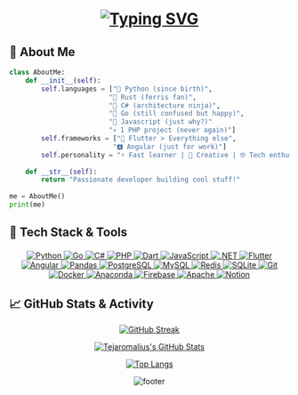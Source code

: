 <div align="center">

<!-- Animated header with typing effect -->
<h1 align="center">
  <a href="https://git.io/typing-svg">
    <img src="https://readme-typing-svg.herokuapp.com?font=Fira+Code&pause=1000&color=FF7D33&width=435&lines=Hi+there+%F0%9F%91%8B%2C+I'm+Tejaromalius;An+Open+Source+Contributor" alt="Typing SVG" />
  </a>
</h1>
</div>

## 🌟 About Me

```python
class AboutMe:
    def __init__(self):
        self.languages = ["🐍 Python (since birth)", 
                         "🦀 Rust (ferris fan)", 
                         "🔪 C# (architecture ninja)",
                         "🔵 Go (still confused but happy)",
                         "🍋 Javascript (just why?)"
                         "💀 1 PHP project (never again)"]
        self.frameworks = ["📱 Flutter > Everything else",
                          "🅰️ Angular (just for work)"]
        self.personality = "⚡ Fast learner | 🎨 Creative | 🤓 Tech enthusiast"
    
    def __str__(self):
        return "Passionate developer building cool stuff!"
    
me = AboutMe()
print(me)
````

## 🚀 Tech Stack & Tools<p align="center">
<p align="center">

  <!-- Languages -->
  <a href="https://www.python.org" target="_blank">
    <img src="https://img.shields.io/badge/Python-FFD43B?style=for-the-badge&logo=python&logoColor=blue" alt="Python"/>
  </a>
  <a href="https://go.dev/" target="_blank">
    <img src="https://img.shields.io/badge/Golang-79D4FD?style=for-the-badge&logo=go&logoColor=white" alt="Go" />
  </a>
  <a href="https://learn.microsoft.com/en-us/dotnet/csharp/" target="_blank">
    <img src="https://img.shields.io/badge/C%23-239120?style=for-the-badge&logo=csharp&logoColor=white" alt="C#" />
  </a>
  <a href="https://www.php.net/" target="_blank">
    <img src="https://img.shields.io/badge/PHP-777BB4?style=for-the-badge&logo=php&logoColor=white" alt="PHP" />
  </a>
  <a href="https://dart.dev/" target="_blank">
    <img src="https://img.shields.io/badge/Dart-0175C2?style=for-the-badge&logo=dart&logoColor=white" alt="Dart" />
  </a>
  <a href="https://developer.mozilla.org/en-US/docs/Web/JavaScript" target="_blank">
    <img src="https://img.shields.io/badge/JavaScript-F7DF1E?style=for-the-badge&logo=javascript&logoColor=black" alt="JavaScript" />
  </a>

  <!-- Frameworks & Libraries -->
  <a href="https://dotnet.microsoft.com/" target="_blank">
    <img src="https://img.shields.io/badge/.NET-5C2D91?style=for-the-badge&logo=dotnet&logoColor=white" alt=".NET" />
  </a>
  <a href="https://flutter.dev" target="_blank">
    <img src="https://img.shields.io/badge/Flutter-02569B?style=for-the-badge&logo=flutter&logoColor=white" alt="Flutter"/>
  </a>
  <a href="https://angular.io/" target="_blank">
    <img src="https://img.shields.io/badge/Angular-DD0031?style=for-the-badge&logo=angular&logoColor=white" alt="Angular" />
  </a>
  <a href="https://pandas.pydata.org/" target="_blank">
    <img src="https://img.shields.io/badge/Pandas-150458?style=for-the-badge&logo=pandas&logoColor=white" alt="Pandas" />
  </a>

  <!-- Databases -->
  <a href="https://www.postgresql.org/" target="_blank">
    <img src="https://img.shields.io/badge/Postgres-316192?style=for-the-badge&logo=postgresql&logoColor=white" alt="PostgreSQL" />
  </a>
  <a href="https://www.mysql.com/" target="_blank">
    <img src="https://img.shields.io/badge/MySQL-4479A1?style=for-the-badge&logo=mysql&logoColor=white" alt="MySQL" />
  </a>
  <a href="https://redis.io/" target="_blank">
    <img src="https://img.shields.io/badge/Redis-DD0031?style=for-the-badge&logo=redis&logoColor=white" alt="Redis" />
  </a>
  <a href="https://sqlite.org/" target="_blank">
    <img src="https://img.shields.io/badge/SQLite-07405e?style=for-the-badge&logo=sqlite&logoColor=white" alt="SQLite" />
  </a>

  <!-- DevOps & Tools -->
  <a href="https://git-scm.com/" target="_blank">
    <img src="https://img.shields.io/badge/Git-F05033?style=for-the-badge&logo=git&logoColor=white" alt="Git" />
  </a>
  <a href="https://www.docker.com/" target="_blank">
    <img src="https://img.shields.io/badge/Docker-0db7ed?style=for-the-badge&logo=docker&logoColor=white" alt="Docker" />
  </a>

  <!-- Platforms & Services -->
  <a href="https://www.anaconda.com/" target="_blank">
    <img src="https://img.shields.io/badge/Anaconda-44A833?style=for-the-badge&logo=anaconda&logoColor=white" alt="Anaconda" />
  </a>
  <a href="https://firebase.google.com/" target="_blank">
    <img src="https://img.shields.io/badge/Firebase-a08021?style=for-the-badge&logo=firebase&logoColor=ffcd34" alt="Firebase" />
  </a>
  <a href="https://httpd.apache.org/" target="_blank">
    <img src="https://img.shields.io/badge/Apache-D42029?style=for-the-badge&logo=apache&logoColor=white" alt="Apache" />
  </a>
  <a href="https://www.notion.so/" target="_blank">
    <img src="https://img.shields.io/badge/Notion-000000?style=for-the-badge&logo=notion&logoColor=white" alt="Notion" />
  </a>
</p>


## 📈 GitHub Stats & Activity

<div align="center">

[![GitHub Streak](https://streak-stats.demolab.com?user=Tejaromalius\&theme=default\&hide_border=false)](https://git.io/streak-stats)

[![Tejaromalius's GitHub Stats](https://github-readme-stats.vercel.app/api?username=Tejaromalius\&show_icons=true\&theme=default\&hide_border=false)](https://github.com/Tejaromalius)

[![Top Langs](https://github-readme-stats.vercel.app/api/top-langs/?username=Tejaromalius\&layout=compact\&theme=default\&hide_border=false)](https://github.com/Tejaromalius)

</div>

<div align="center">

![footer](https://capsule-render.vercel.app/api?type=waving\&color=gradient\&height=120\&section=footer)

</div>
